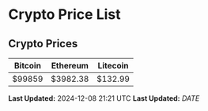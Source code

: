 # Crypto Price List

## Crypto Prices
| Bitcoin | Ethereum | Litecoin |
| ------- | -------- | -------- |
| $99859 | $3982.38 | $132.99 |
**Last Updated:** 2024-12-08 21:21 UTC
**Last Updated:** $DATE$
